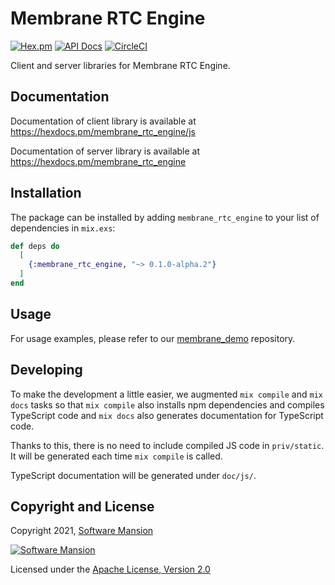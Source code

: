 # Membrane RTC Engine

[![Hex.pm](https://img.shields.io/hexpm/v/membrane_rtc_engine.svg)](https://hex.pm/packages/membrane_rtc_engine)
[![API Docs](https://img.shields.io/badge/api-docs-yellow.svg?style=flat)](https://hexdocs.pm/membrane_rtc_engine)
[![CircleCI](https://circleci.com/gh/membraneframework/membrane_rtc_engine.svg?style=svg)](https://circleci.com/gh/membraneframework/membrane_rtc_engine)

Client and server libraries for Membrane RTC Engine.

## Documentation

Documentation of client library is available at https://hexdocs.pm/membrane_rtc_engine/js

Documentation of server library is available at https://hexdocs.pm/membrane_rtc_engine

## Installation

The package can be installed by adding `membrane_rtc_engine` to your list of dependencies in `mix.exs`:

```elixir
def deps do
  [
    {:membrane_rtc_engine, "~> 0.1.0-alpha.2"}
  ]
end
```

## Usage

For usage examples, please refer to our [membrane_demo](https://github.com/membraneframework/membrane_demo/tree/master/webrtc/videoroom) repository.


## Developing

To make the development a little easier, we augmented `mix compile` and `mix docs` tasks so that `mix compile` also installs npm dependencies and compiles TypeScript code
and `mix docs` also generates documentation for TypeScript code.

Thanks to this, there is no need to include compiled JS code in `priv/static`. It will be generated each time `mix compile` is called.

TypeScript documentation will be generated under `doc/js/`.

## Copyright and License

Copyright 2021, [Software Mansion](https://swmansion.com/?utm_source=git&utm_medium=readme&utm_campaign=membrane_rtc_engine)

[![Software Mansion](https://logo.swmansion.com/logo?color=white&variant=desktop&width=200&tag=membrane-github)](https://swmansion.com/?utm_source=git&utm_medium=readme&utm_campaign=membrane_rtc_engine)

Licensed under the [Apache License, Version 2.0](LICENSE)
